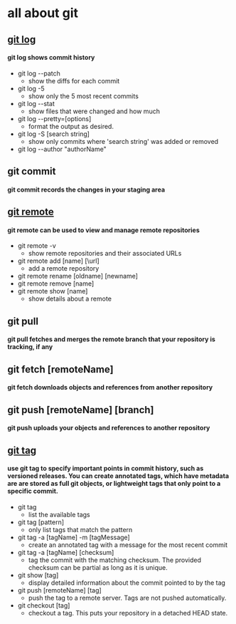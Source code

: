 # all about git

## [git log](https://git-scm.com/book/en/v2/Git-Basics-Viewing-the-Commit-History)
#### git log shows commit history
* git log --patch
  * show the diffs for each commit
* git log -5
  * show only the 5 most recent commits
* git log --stat
  * show files that were changed and how much
* git log --pretty=\[options\]
  * format the output as desired. 
* git log -S \[search string\]
  * show only commits where 'search string' was added or removed
* git log --author "authorName"

## git commit
#### git commit records the changes in your staging area

## [git remote](https://git-scm.com/book/en/v2/Git-Basics-Working-with-Remotes)
#### git remote can be used to view and manage remote repositories
* git remote -v
  * show remote repositories and their associated URLs
* git remote add \[name\] \[\url\]
  * add a remote repository
* git remote rename \[oldname\] \[newname\]
* git remote remove \[name\]
* git remote show \[name\]
  * show details about a remote

## git pull
#### git pull fetches and merges the remote branch that your repository is tracking, if any

## git fetch \[remoteName\]
#### git fetch downloads objects and references from another repository

## git push \[remoteName\] \[branch\]
#### git push uploads your objects and references to another repository

## [git tag](https://git-scm.com/book/en/v2/Git-Basics-Tagging)
#### use git tag to specify important points in commit history, such as versioned releases. You can create annotated tags, which have metadata are are stored as full git objects, or lightweight tags that only point to a specific commit. 
* git tag
  * list the available tags
* git tag \[pattern\]
  * only list tags that match the pattern
* git tag -a \[tagName\] -m \[tagMessage\]
  * create an annotated tag with a message for the most recent commit
* git tag -a \[tagName\] \[checksum\]
  * tag the commit with the matching checksum. The provided checksum can be partial as long as it is unique.
* git show \[tag\]
  * display detailed information about the commit pointed to by the tag
* git push \[remoteName\] \[tag\]
  * push the tag to a remote server. Tags are not pushed automatically.
* git checkout \[tag\]
  * checkout a tag. This puts your repository in a detached HEAD state. 
